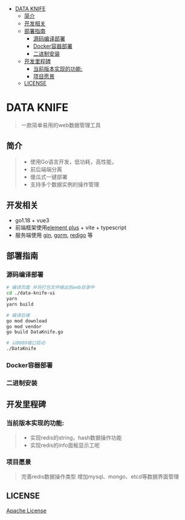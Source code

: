 <!-- TOC -->
* [DATA KNIFE](#data-knife)
  * [简介](#简介)
  * [开发相关](#开发相关)
  * [部署指南](#部署指南)
    * [源码编译部署](#源码编译部署)
    * [Docker容器部署](#docker容器部署)
    * [二进制安装](#二进制安装)
  * [开发里程碑](#开发里程碑)
    * [当前版本实现的功能:](#当前版本实现的功能-)
    * [项目愿景](#项目愿景)
  * [LICENSE](#license)
<!-- TOC -->

# DATA KNIFE
> 一款简单易用的web数据管理工具

## 简介
> * 使用Go语言开发，低功耗，高性能，
> * 前后端端分离
> * 傻瓜式一键部署
> * 支持多个数据实例的操作管理

## 开发相关
* go1.18 + vue3
* 前端框架使用[element plus](https://github.com/element-plus/element-plus) + vite + typescript
* 服务端使用 [gin](https://github.com/gin-gonic/gin), [gorm](https://gorm.io/gorm), [redigo](https://github.com/gomodule/redigo) 等

## 部署指南

### 源码编译部署
```bash
# 编译页面 并将打包文件输出到web目录中
cd ./data-knife-ui
yarn
yarn build

# 编译后端
go mod download
go mod vendor
go build DataKnife.go

# 以8080端口启动
./DataKnife
```
### Docker容器部署

### 二进制安装
 
## 开发里程碑
### 当前版本实现的功能:
> * 实现redis的string，hash数据操作功能
> * 实现redis的info面板显示工呢

### 项目愿景
> 完善redis数据操作类型
> 增加mysql、mongo、etcd等数据界面管理


## LICENSE
[Apache License](./LICENSE)
